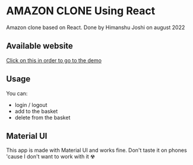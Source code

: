 # AMAZON CLONE Using React 

Amazon clone based on React. Done by Himanshu Joshi  on august 2022

## Available website

[Click on this in order to go to the demo](https://cp-amazzon-clone.web.app/)

## Usage

You can:

- login / logout
- add to the basket
- delete from the basket

## Material UI

This app is made with Material UI and works fine. Don't taste it on phones 'cause I don't want to work with it ☢
